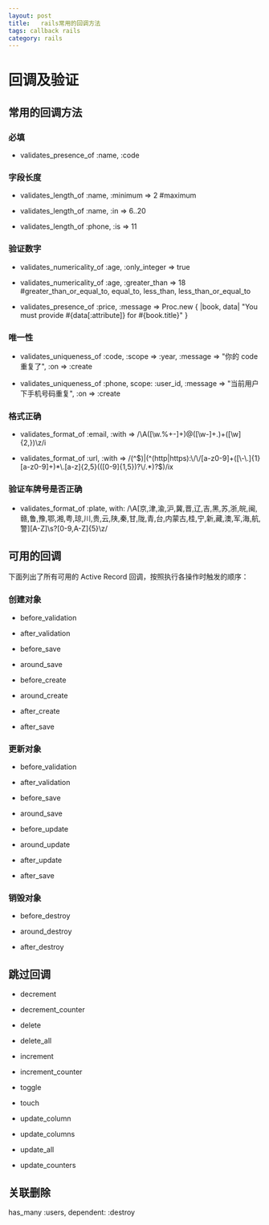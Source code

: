 ```yaml
---
layout: post
title:   rails常用的回调方法
tags: callback rails
category: rails
---
```


# 回调及验证

## 常用的回调方法

### 必填

* validates_presence_of :name, :code

### 字段长度

* validates_length_of :name, :minimum => 2 #maximum

* validates_length_of :name, :in => 6..20

* validates_length_of :phone, :is => 11

### 验证数字

* validates_numericality_of :age, :only_integer => true

* validates_numericality_of :age, :greater_than => 18 #greater_than_or_equal_to, equal_to, less_than, less_than_or_equal_to

* validates_presence_of :price,
      :message => Proc.new { |book, data|
      "You must provide #{data[:attribute]} for #{book.title}"
      }

### 唯一性

* validates_uniqueness_of :code, :scope => :year, :message => "你的 code 重复了", :on => :create

* validates_uniqueness_of :phone, scope: :user_id, :message => "当前用户下手机号码重复", :on => :create

### 格式正确

* validates_format_of :email, :with => /\A([\w\.%\+\-]+)@([\w\-]+\.)+([\w]{2,})\z/i

* validates_format_of :url, :with =>  /(^$)|(^(http|https):\/\/[a-z0-9]+([\-\.]{1}[a-z0-9]+)*\.[a-z]{2,5}(([0-9]{1,5})?\/.*)?$)/ix

### 验证车牌号是否正确

*   validates_format_of :plate, with: /\A[京,津,渝,沪,冀,晋,辽,吉,黑,苏,浙,皖,闽,赣,鲁,豫,鄂,湘,粤,琼,川,贵,云,陕,秦,甘,陇,青,台,内蒙古,桂,宁,新,藏,澳,军,海,航,警][A-Z]\s?[0-9,A-Z]{5}\z/


## 可用的回调
下面列出了所有可用的 Active Record 回调，按照执行各操作时触发的顺序：

### 创建对象

* before_validation

* after_validation

* before_save

* around_save

* before_create

* around_create

* after_create

* after_save

### 更新对象

* before_validation

* after_validation

* before_save

* around_save

* before_update

* around_update

* after_update

* after_save

### 销毁对象

* before_destroy

* around_destroy

* after_destroy

## 跳过回调

* decrement

* decrement_counter

* delete

* delete_all

* increment

* increment_counter

* toggle

* touch

* update_column

* update_columns

* update_all

* update_counters


## 关联删除
has_many :users, dependent: :destroy
